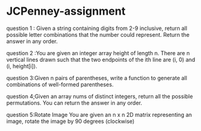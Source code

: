 # JCPenney-assignment
question 1 : Given a string containing digits from 2-9 inclusive, return all possible letter combinations that the number could
represent. Return the answer in any order.

 question 2 :You are given an integer array height of length n. There are n vertical lines drawn such that the two endpoints of
the ith line are (i, 0) and (i, height[i]).

question 3:Given n pairs of parentheses, write a function to generate all combinations of well-formed
parentheses.

question 4;Given an array nums of distinct integers, return all the possible permutations. You can return the answer in
any order.

question 5:Rotate Image
You are given an n x n 2D matrix representing an image, rotate the image by 90 degrees (clockwise)
